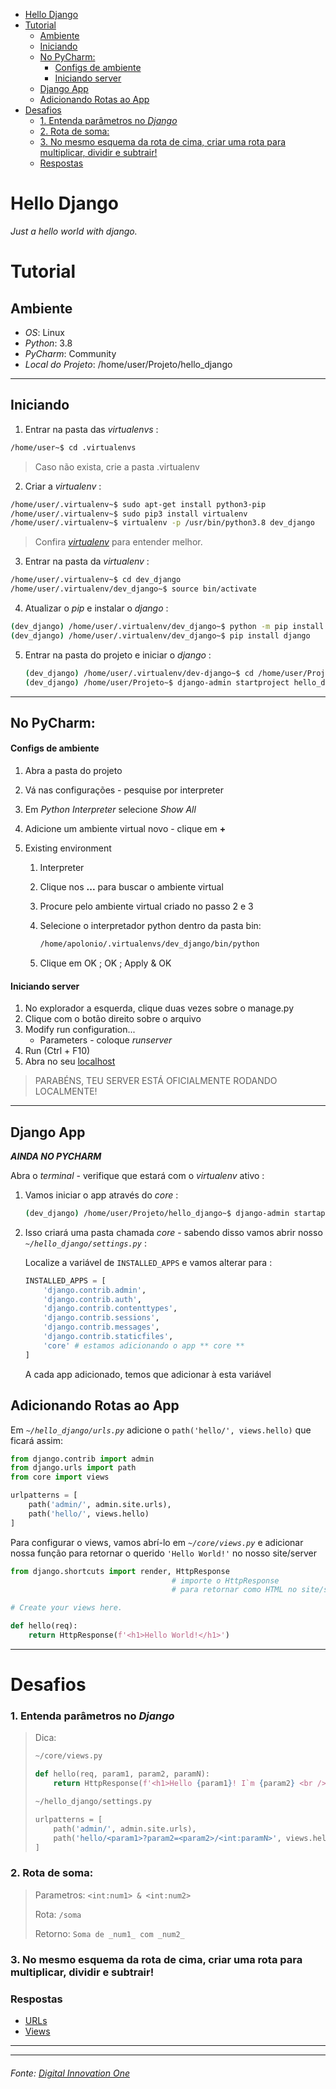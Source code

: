- [Hello Django](#hello-django)
- [Tutorial](#tutorial)
  * [Ambiente](#ambiente)
  * [Iniciando](#iniciando)
  * [No PyCharm:](#no-pycharm-)
      - [Configs de ambiente](#configs-de-ambiente)
      - [Iniciando server](#iniciando-server)
  * [Django App](#django-app)
  * [Adicionando Rotas ao App](#adicionando-rotas-ao-app)
- [Desafios](#desafios)
    + [1. Entenda parâmetros no _Django_](#1-entenda-par-metros-no--django-)
    + [2. Rota de soma:](#2-rota-de-soma-)
    + [3. No mesmo esquema da rota de cima, criar uma rota para multiplicar, dividir e subtrair!](#3-no-mesmo-esquema-da-rota-de-cima--criar-uma-rota-para-multiplicar--dividir-e-subtrair-)
    + [Respostas](#respostas)

# Hello Django

_Just a hello world with django._



# Tutorial



## Ambiente

* _OS_: Linux
* _Python_: 3.8
* _PyCharm_: Community
* _Local do Projeto_: /home/user/Projeto/hello_django

---

## Iniciando

1. Entrar na pasta das _virtualenvs_ :

``` bash	
/home/user~$ cd .virtualenvs
```

> Caso não exista, crie a pasta .virtualenv

2. Criar a _virtualenv_ :

``` bash
/home/user/.virtualenv~$ sudo apt-get install python3-pip
/home/user/.virtualenv~$ sudo pip3 install virtualenv
/home/user/.virtualenv~$ virtualenv -p /usr/bin/python3.8 dev_django
```

> Confira _[virtualenv](https://gist.github.com/Geoyi/d9fab4f609e9f75941946be45000632b)_ para entender melhor.

3. Entrar na pasta da _virtualenv_ :

```bash
/home/user/.virtualenv~$ cd dev_django
/home/user/.virtualenv/dev_django~$ source bin/activate
```

4. Atualizar o _pip_ e instalar o _django_ :

```bash
(dev_django) /home/user/.virtualenv/dev_django~$ python -m pip install --upgrade pip
(dev_django) /home/user/.virtualenv/dev_django~$ pip install django
```

5. Entrar na pasta do projeto e iniciar o _django_ :

   ```bash
   (dev_django) /home/user/.virtualenv/dev-django~$ cd /home/user/Projeto/
   (dev_django) /home/user/Projeto~$ django-admin startproject hello_django
   ```

---

## No PyCharm:

#### Configs de ambiente

1. Abra a pasta do projeto

2. Vá nas configurações - pesquise por interpreter

3. Em _Python Interpreter_ selecione _Show All_ 

4. Adicione um ambiente virtual novo - clique em  **+**

5. Existing environment

   1. Interpreter

   2. Clique nos **...** para buscar o ambiente virtual

   3. Procure pelo ambiente virtual criado no passo 2 e 3

   4. Selecione o interpretador python dentro da pasta bin:

      ```bash
      /home/apolonio/.virtualenvs/dev_django/bin/python
      ```

   5. Clique em OK ; OK ; Apply & OK

#### Iniciando server

1. No explorador a esquerda, clique duas vezes sobre o manage.py
2. Clique com o botão direito sobre o arquivo 
3. Modify run configuration...
   * Parameters - coloque _runserver_
4. Run (Ctrl + F10)
5. Abra no seu [localhost](http://127.0.0.1:8000)

> PARABÉNS, TEU SERVER ESTÁ OFICIALMENTE RODANDO LOCALMENTE!

---

## Django App

**_AINDA NO PYCHARM_**

Abra o _terminal_ - verifique que estará com o _virtualenv_ ativo :

1. Vamos iniciar o app através do _core_ :

   ```bash	
   (dev_django) /home/user/Projeto/hello_django~$ django-admin startapp core
   ```

2. Isso criará uma pasta chamada _core_ - sabendo disso vamos abrir nosso _```~/hello_django/settings.py```_ :

   Localize a variável de ```INSTALLED_APPS``` e vamos alterar para :

   ```python
   INSTALLED_APPS = [
       'django.contrib.admin',
       'django.contrib.auth',
       'django.contrib.contenttypes',
       'django.contrib.sessions',
       'django.contrib.messages',
       'django.contrib.staticfiles',
       'core' # estamos adicionando o app ** core **
   ]
   ```

   A cada app adicionado, temos que adicionar à esta variável

## Adicionando Rotas ao App

Em _```~/hello_django/urls.py```_ adicione o ```path('hello/', views.hello)``` que ficará assim:

```python
from django.contrib import admin
from django.urls import path
from core import views

urlpatterns = [
    path('admin/', admin.site.urls),
    path('hello/', views.hello)
]
```

Para configurar o views, vamos abrí-lo em _```~/core/views.py```_ e adicionar nossa função para retornar o querido ```'Hello World!'``` no nosso site/server

```python
from django.shortcuts import render, HttpResponse 
									# importe o HttpResponse
    								# para retornar como HTML no site/server

# Create your views here.

def hello(req):
    return HttpResponse(f'<h1>Hello World!</h1>')
```

---

# Desafios

### 1. Entenda parâmetros no _Django_

> Dica: 
>
> ```python
> ~/core/views.py
> 
> def hello(req, param1, param2, paramN):
>     return HttpResponse(f'<h1>Hello {param1}! I`m {param2} <br /> I have {paramN} params</h1>')
> 
> ~/hello_django/settings.py
> 
> urlpatterns = [
>     path('admin/', admin.site.urls),
>     path('hello/<param1>?param2=<param2>/<int:paramN>', views.hello)
> ]
> ```

### 2. Rota de soma:

> Parametros: ```<int:num1> & <int:num2>```
>
> Rota: ```/soma``` 
>
> Retorno: ```Soma de _num1_ com _num2_```

### 3. No mesmo esquema da rota de cima, criar uma rota para multiplicar, dividir e subtrair!

### Respostas

* [URLs](https://github.com/Gustavo-Apolonio/hello_django/blob/master/hello_django/urls.py)
* [Views](https://github.com/Gustavo-Apolonio/hello_django/blob/master/core/views.py)

---

---

###### Fonte: [Digital Innovation One](https://web.digitalinnovation.one/course/desenvolvimento-para-internet-e-banco-de-dados-com-python-e-django/learning/8084a070-3bcd-47c8-93d1-683880f3cd00?back=/browse)

